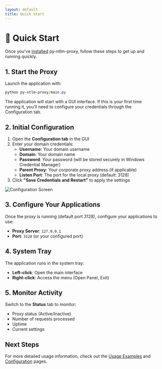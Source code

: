 ```yaml
---
layout: default
title: Quick Start
---
```


# 🚀 Quick Start

Once you've [installed](installation) py-ntlm-proxy, follow these steps to get up and running quickly.

## 1. Start the Proxy

Launch the application with:

```powershell
python py-ntlm-proxy/main.py
```

The application will start with a GUI interface. If this is your first time running it, you'll need to configure your credentials through the Configuration tab.

## 2. Initial Configuration

1. Open the **Configuration tab** in the GUI
2. Enter your domain credentials:
   - **Username**: Your domain username
   - **Domain**: Your domain name
   - **Password**: Your password (will be stored securely in Windows Credential Manager)
   - **Parent Proxy**: Your corporate proxy address (if applicable)
   - **Listen Port**: The port for the local proxy (default: 3128)
3. Click **"Save Credentials and Restart"** to apply the settings

![Configuration Screen](assets/images/configuration-tab.png)

## 3. Configure Your Applications

Once the proxy is running (default port 3128), configure your applications to use:

- **Proxy Server**: `127.0.0.1`
- **Port**: `3128` (or your configured port)

## 4. System Tray

The application runs in the system tray:

- **Left-click**: Open the main interface
- **Right-click**: Access the menu (Open Panel, Exit)

## 5. Monitor Activity

Switch to the **Status** tab to monitor:

- Proxy status (Active/Inactive)
- Number of requests processed
- Uptime
- Current settings

## Next Steps

For more detailed usage information, check out the [Usage Examples](usage) and [Configuration](configuration) pages.
